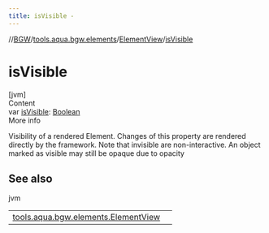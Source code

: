 ```yaml
---
title: isVisible -
---
```

//[BGW](../../../index.md)/[tools.aqua.bgw.elements](../index.md)/[ElementView](index.md)/[isVisible](is-visible.md)



# isVisible  
[jvm]  
Content  
var [isVisible](is-visible.md): [Boolean](https://kotlinlang.org/api/latest/jvm/stdlib/kotlin/-boolean/index.html)  
More info  


Visibility of a rendered Element. Changes of this property are rendered directly by the framework. Note that invisible are non-interactive. An object marked as visible may still be opaque due to opacity



## See also  
  
jvm  
  
| | |
|---|---|
| <a name="tools.aqua.bgw.elements/ElementView/isVisible/#/PointingToDeclaration/"></a>[tools.aqua.bgw.elements.ElementView](opacity.md)| <a name="tools.aqua.bgw.elements/ElementView/isVisible/#/PointingToDeclaration/"></a>|
  
  



